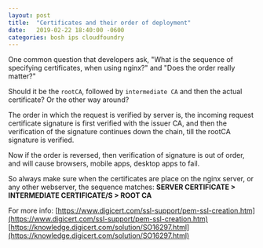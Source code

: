```yaml
---
layout: post
title:  "Certificates and their order of deployment"
date:   2019-02-22 18:40:00 -0600
categories: bosh ips cloudfoundry
---
```


One common question that developers ask, "What is the sequence of specifying certificates, when using nginx?" and "Does the order really matter?"

Should it be the `rootCA`, followed by `intermediate CA` and then the actual certificate? Or the other way around?

The order in which the request is verified by server is, the incoming request certificate signature is first verified with the issuer CA, and then the verification of the signature continues down the chain, till the rootCA signature is verified.

Now if the order is reversed, then verification of signature is out of order, and will cause browsers, mobile apps, desktop apps to fail.

So always make sure when the certificates are place on the nginx server, or any other webserver, the sequence matches:
**SERVER CERTIFICATE > INTERMEDIATE CERTIFICATE/S > ROOT CA**

For more info:
[https://www.digicert.com/ssl-support/pem-ssl-creation.htm](https://www.digicert.com/ssl-support/pem-ssl-creation.htm)
[https://knowledge.digicert.com/solution/SO16297.html](https://knowledge.digicert.com/solution/SO16297.html)
